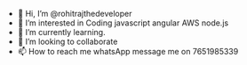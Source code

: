 - 👋 Hi, I’m @rohitrajthedeveloper
- 👀 I’m interested in Coding javascript angular AWS node.js
- 🌱 I’m currently learning.
- 💞️ I’m looking to collaborate 
- 📫 How to reach me whatsApp message me on 7651985339

<!---
rohitrajthedeveloper/rohitrajthedeveloper is a ✨ special ✨ repository because its `README.md` (this file) appears on your GitHub profile.
You can click the Preview link to take a look at your changes.
--->
